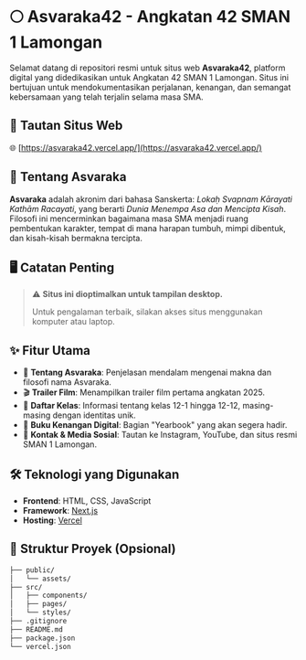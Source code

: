 # 🌕 Asvaraka42 - Angkatan 42 SMAN 1 Lamongan

Selamat datang di repositori resmi untuk situs web **Asvaraka42**, platform digital yang didedikasikan untuk Angkatan 42 SMAN 1 Lamongan. Situs ini bertujuan untuk mendokumentasikan perjalanan, kenangan, dan semangat kebersamaan yang telah terjalin selama masa SMA.

## 🔗 Tautan Situs Web

🌐 [https://asvaraka42.vercel.app/](https://asvaraka42.vercel.app/)

## 📌 Tentang Asvaraka

**Asvaraka** adalah akronim dari bahasa Sanskerta: _Lokaḥ Svapnam Kārayati Kathām Racayati_, yang berarti _Dunia Menempa Asa dan Mencipta Kisah_. Filosofi ini mencerminkan bagaimana masa SMA menjadi ruang pembentukan karakter, tempat di mana harapan tumbuh, mimpi dibentuk, dan kisah-kisah bermakna tercipta.

## 🖥️ Catatan Penting

> ⚠️ **Situs ini dioptimalkan untuk tampilan desktop.**
>
> Untuk pengalaman terbaik, silakan akses situs menggunakan komputer atau laptop.

## ✨ Fitur Utama

- 📖 **Tentang Asvaraka**: Penjelasan mendalam mengenai makna dan filosofi nama Asvaraka.
- 🎬 **Trailer Film**: Menampilkan trailer film pertama angkatan 2025.
- 🏫 **Daftar Kelas**: Informasi tentang kelas 12-1 hingga 12-12, masing-masing dengan identitas unik.
- 📘 **Buku Kenangan Digital**: Bagian "Yearbook" yang akan segera hadir.
- 📱 **Kontak & Media Sosial**: Tautan ke Instagram, YouTube, dan situs resmi SMAN 1 Lamongan.

## 🛠️ Teknologi yang Digunakan

- **Frontend**: HTML, CSS, JavaScript
- **Framework**: [Next.js](https://nextjs.org/)
- **Hosting**: [Vercel](https://vercel.com/)

## 📂 Struktur Proyek (Opsional)

```bash
├── public/
│   └── assets/
├── src/
│   ├── components/
│   ├── pages/
│   └── styles/
├── .gitignore
├── README.md
├── package.json
└── vercel.json
```
